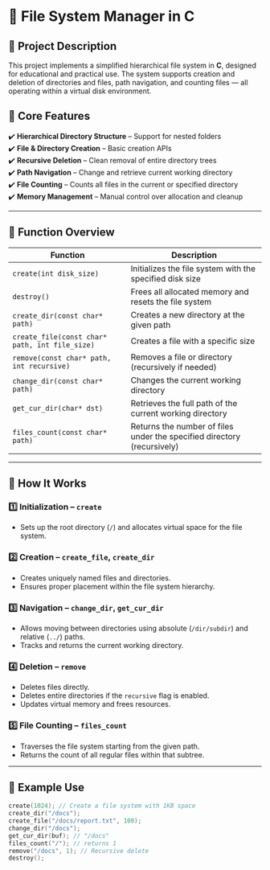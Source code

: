 # 📁 File System Manager in C

## 📌 Project Description
This project implements a simplified hierarchical file system in **C**, designed for educational and practical use. The system supports creation and deletion of directories and files, path navigation, and counting files — all operating within a virtual disk environment.

## 🔧 Core Features

✔️ **Hierarchical Directory Structure** – Support for nested folders  
✔️ **File & Directory Creation** – Basic creation APIs  
✔️ **Recursive Deletion** – Clean removal of entire directory trees  
✔️ **Path Navigation** – Change and retrieve current working directory  
✔️ **File Counting** – Counts all files in the current or specified directory  
✔️ **Memory Management** – Manual control over allocation and cleanup

---

## 📜 Function Overview

| Function | Description |
|---------|-------------|
| `create(int disk_size)` | Initializes the file system with the specified disk size |
| `destroy()` | Frees all allocated memory and resets the file system |
| `create_dir(const char* path)` | Creates a new directory at the given path |
| `create_file(const char* path, int file_size)` | Creates a file with a specific size |
| `remove(const char* path, int recursive)` | Removes a file or directory (recursively if needed) |
| `change_dir(const char* path)` | Changes the current working directory |
| `get_cur_dir(char* dst)` | Retrieves the full path of the current working directory |
| `files_count(const char* path)` | Returns the number of files under the specified directory (recursively) |

---

## 🚀 How It Works

### 1️⃣ Initialization – `create`
- Sets up the root directory (`/`) and allocates virtual space for the file system.

### 2️⃣ Creation – `create_file`, `create_dir`
- Creates uniquely named files and directories.
- Ensures proper placement within the file system hierarchy.

### 3️⃣ Navigation – `change_dir`, `get_cur_dir`
- Allows moving between directories using absolute (`/dir/subdir`) and relative (`../`) paths.
- Tracks and returns the current working directory.

### 4️⃣ Deletion – `remove`
- Deletes files directly.
- Deletes entire directories if the `recursive` flag is enabled.
- Updates virtual memory and frees resources.

### 5️⃣ File Counting – `files_count`
- Traverses the file system starting from the given path.
- Returns the count of all regular files within that subtree.

---

## 📎 Example Use

```c
create(1024); // Create a file system with 1KB space
create_dir("/docs");
create_file("/docs/report.txt", 100);
change_dir("/docs");
get_cur_dir(buf); // "/docs"
files_count("/"); // returns 1
remove("/docs", 1); // Recursive delete
destroy();
